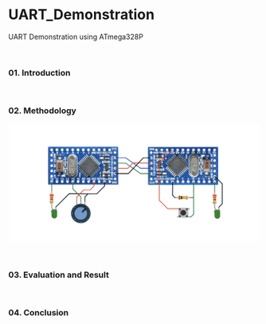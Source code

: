 # UART_Demonstration
UART Demonstration using ATmega328P

&nbsp;

### 01. Introduction

&nbsp;

### 02. Methodology

![image_1](https://github.com/micro9997/UART_Demonstration/blob/master/images/image_1.jpeg)

&nbsp;

### 03. Evaluation and Result

&nbsp;

### 04. Conclusion

&nbsp;
